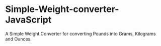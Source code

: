 # Simple-Weight-converter-JavaScript
A Simple Weight Converter for converting Pounds into Grams, Kilograms and Ounces.
